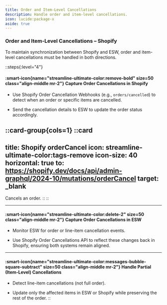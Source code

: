 ```yaml
---
title: Order and Item-Level Cancellations
description: Handle order and item-level cancellations.
icon: lucide:package-x
aside: true
---
```


### Order and Item-Level Cancellations – Shopify

To maintain synchronization between Shopify and ESW, order and item-level cancellations must be handled in both directions.

::steps{:level="4"}
#### :smart-icon{name="streamline-ultimate-color:remove-bold" size=50 class="align-middle mr-2"} Capture Order Cancellations in Shopify

- Use Shopify Order Cancellation Webhooks (e.g., `orders/cancelled`) to detect when an order or specific items are cancelled.

- Send the cancellation details to ESW to update the order status accordingly.

::card-group{cols=1}
  ::card
  ---
  title: Shopify orderCancel
  icon: streamline-ultimate-color:tags-remove
  icon-size: 40
  horizontal: true
  to: https://shopify.dev/docs/api/admin-graphql/2024-10/mutations/orderCancel
  target: _blank
  ---
  Cancels an order.
  ::
::  

---

#### :smart-icon{name="streamline-ultimate-color:delete-2" size=50 class="align-middle mr-2"} Capture Order Cancellations in ESW

- Monitor ESW for order or line-item cancellation events.

- Use Shopify Order Cancellations API to reflect these changes back in Shopify, ensuring both systems remain aligned.

---

#### :smart-icon{name="streamline-ultimate-color:messages-bubble-square-subtract" size=50 class="align-middle mr-2"} Handle Partial (Item-Level) Cancellations

- Detect line-item cancellations (not full order).

- Update only the affected items in ESW or Shopify while preserving the rest of the order.
::
